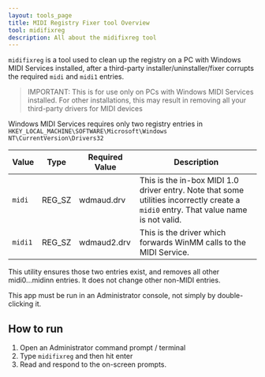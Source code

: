 ```yaml
---
layout: tools_page
title: MIDI Registry Fixer tool Overview
tool: midifixreg
description: All about the midifixreg tool
---
```


`midifixreg` is a tool used to clean up the registry on a PC with Windows MIDI Services installed, after a third-party installer/uninstaller/fixer corrupts the required `midi` and `midi1` entries.

> IMPORTANT: This is for use only on PCs with Windows MIDI Services installed. For other installations, this may result in removing all your third-party drivers for MIDI devices

Windows MIDI Services requires only two registry entries in `HKEY_LOCAL_MACHINE\SOFTWARE\Microsoft\Windows NT\CurrentVersion\Drivers32`

| Value | Type | Required Value | Description |
| --- | --- | --- | --- |
| `midi` | REG_SZ | wdmaud.drv | This is the in-box MIDI 1.0 driver entry. Note that some utilities incorrectly create a `midi0` entry. That value name is not valid. |
| `midi1` | REG_SZ | wdmaud2.drv | This is the driver which forwards WinMM calls to the MIDI Service. |

This utility ensures those two entries exist, and removes all other midi0...midinn entries. It does not change other non-MIDI entries.

This app must be run in an Administrator console, not simply by double-clicking it.

## How to run

1. Open an Administrator command prompt / terminal
2. Type `midifixreg` and then hit enter
3. Read and respond to the on-screen prompts.

